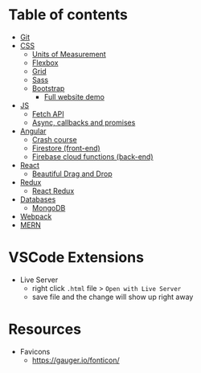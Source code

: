 # Table of contents

- [Git](Git.md)
- [CSS](CSS/)
  - [Units of Measurement](CSS/)
  - [Flexbox](CSS/Flexbox/)
  - [Grid](CSS/Grid/)
  - [Sass](CSS/Sass/)
  - [Bootstrap](CSS/Bootstrap/)
    - [Full website demo](CSS/Bootstrap/BootstrapFullWebsiteTutorial/)
- [JS](JS/)
  - [Fetch API](JS/)
  - [Async, callbacks and promises](JS/AsyncJS.md)
- [Angular](JS/Angular/)
  - [Crash course](JS/Angular/CrashCourse.md)
  - [Firestore (front-end)](JS/Angular/Firestore.md)
  - [Firebase cloud functions (back-end)](JS/Angular/FirebaseCloud.md)
- [React](JS/React/)
  - [Beautiful Drag and Drop](JS/React/Beautiful-DnD/)
- [Redux](JS/Redux/)
  - [React Redux](JS/Redux/react-redux.md)
- [Databases](Databases/)
  - [MongoDB](Databases/MongoDB/)
- [Webpack](Webpack/)
- [MERN](https://github.com/jthefang/mern-shopping-list)

# VSCode Extensions

- Live Server
    - right click `.html` file > `Open with Live Server`
    - save file and the change will show up right away

# Resources

- Favicons
  - https://gauger.io/fonticon/